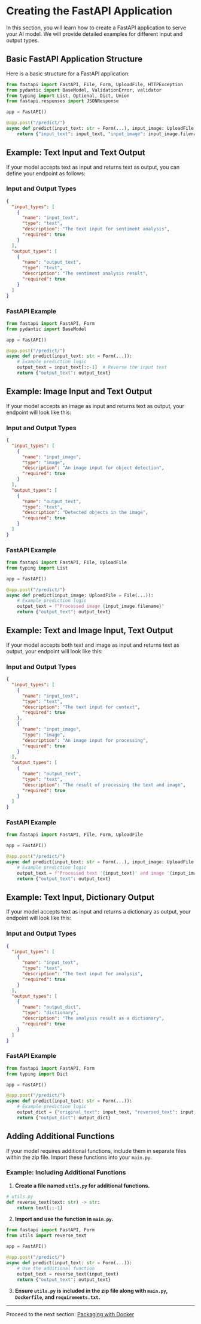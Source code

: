 
# Creating the FastAPI Application

In this section, you will learn how to create a FastAPI application to serve your AI model. We will provide detailed examples for different input and output types.

## Basic FastAPI Application Structure
Here is a basic structure for a FastAPI application:

```python
from fastapi import FastAPI, File, Form, UploadFile, HTTPException
from pydantic import BaseModel, ValidationError, validator
from typing import List, Optional, Dict, Union
from fastapi.responses import JSONResponse

app = FastAPI()

@app.post("/predict/")
async def predict(input_text: str = Form(...), input_image: UploadFile = File(None)):
    return {"input_text": input_text, "input_image": input_image.filename if input_image else None}
```

## Example: Text Input and Text Output
If your model accepts text as input and returns text as output, you can define your endpoint as follows:

### Input and Output Types
```json
{
  "input_types": [
    {
      "name": "input_text",
      "type": "text",
      "description": "The text input for sentiment analysis",
      "required": true
    }
  ],
  "output_types": [
    {
      "name": "output_text",
      "type": "text",
      "description": "The sentiment analysis result",
      "required": true
    }
  ]
}
```

### FastAPI Example
```python
from fastapi import FastAPI, Form
from pydantic import BaseModel

app = FastAPI()

@app.post("/predict/")
async def predict(input_text: str = Form(...)):
    # Example prediction logic
    output_text = input_text[::-1]  # Reverse the input text
    return {"output_text": output_text}
```

## Example: Image Input and Text Output
If your model accepts an image as input and returns text as output, your endpoint will look like this:

### Input and Output Types
```json
{
  "input_types": [
    {
      "name": "input_image",
      "type": "image",
      "description": "An image input for object detection",
      "required": true
    }
  ],
  "output_types": [
    {
      "name": "output_text",
      "type": "text",
      "description": "Detected objects in the image",
      "required": true
    }
  ]
}
```

### FastAPI Example
```python
from fastapi import FastAPI, File, UploadFile
from typing import List

app = FastAPI()

@app.post("/predict/")
async def predict(input_image: UploadFile = File(...)):
    # Example prediction logic
    output_text = f"Processed image {input_image.filename}"
    return {"output_text": output_text}
```

## Example: Text and Image Input, Text Output
If your model accepts both text and image as input and returns text as output, your endpoint will look like this:

### Input and Output Types
```json
{
  "input_types": [
    {
      "name": "input_text",
      "type": "text",
      "description": "The text input for context",
      "required": true
    },
    {
      "name": "input_image",
      "type": "image",
      "description": "An image input for processing",
      "required": true
    }
  ],
  "output_types": [
    {
      "name": "output_text",
      "type": "text",
      "description": "The result of processing the text and image",
      "required": true
    }
  ]
}
```

### FastAPI Example
```python
from fastapi import FastAPI, File, Form, UploadFile

app = FastAPI()

@app.post("/predict/")
async def predict(input_text: str = Form(...), input_image: UploadFile = File(...)):
    # Example prediction logic
    output_text = f"Processed text '{input_text}' and image '{input_image.filename}'"
    return {"output_text": output_text}
```

## Example: Text Input, Dictionary Output
If your model accepts text as input and returns a dictionary as output, your endpoint will look like this:

### Input and Output Types
```json
{
  "input_types": [
    {
      "name": "input_text",
      "type": "text",
      "description": "The text input for analysis",
      "required": true
    }
  ],
  "output_types": [
    {
      "name": "output_dict",
      "type": "dictionary",
      "description": "The analysis result as a dictionary",
      "required": true
    }
  ]
}
```

### FastAPI Example
```python
from fastapi import FastAPI, Form
from typing import Dict

app = FastAPI()

@app.post("/predict/")
async def predict(input_text: str = Form(...)):
    # Example prediction logic
    output_dict = {"original_text": input_text, "reversed_text": input_text[::-1]}
    return {"output_dict": output_dict}
```

## Adding Additional Functions
If your model requires additional functions, include them in separate files within the zip file. Import these functions into your `main.py`.

### Example: Including Additional Functions
1. **Create a file named `utils.py` for additional functions.**

```python
# utils.py
def reverse_text(text: str) -> str:
    return text[::-1]
```

2. **Import and use the function in `main.py`.**

```python
from fastapi import FastAPI, Form
from utils import reverse_text

app = FastAPI()

@app.post("/predict/")
async def predict(input_text: str = Form(...)):
    # Use the additional function
    output_text = reverse_text(input_text)
    return {"output_text": output_text}
```

3. **Ensure `utils.py` is included in the zip file along with `main.py`, `Dockerfile`, and `requirements.txt`.**

---

Proceed to the next section: [Packaging with Docker](packaging_with_docker.md)